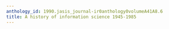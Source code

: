 ```yaml
---
anthology_id: 1990.jasis_journal-ir0anthology0volumeA41A8.6
title: A history of information science 1945-1985
---
```

